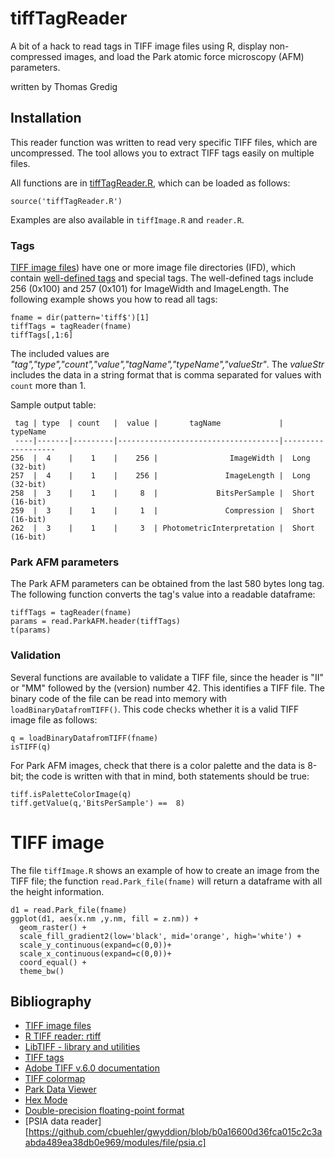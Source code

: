 # tiffTagReader

A bit of a hack to read tags in TIFF image files using R, display non-compressed images, and load the Park atomic force microscopy (AFM) parameters. 

written by Thomas Gredig

## Installation

This reader function was written to read very specific TIFF files, which are uncompressed. The tool allows you to extract TIFF tags easily on multiple files.

All functions are in [tiffTagReader.R](tiffTagReader.R), which can be loaded as follows:

```{r}
source('tiffTagReader.R')
```

Examples are also available in `tiffImage.R` and `reader.R`.


### Tags

[TIFF image files](https://en.wikipedia.org/wiki/TIFF)) have one or more image file directories (IFD), which contain [well-defined tags](https://www.loc.gov/preservation/digital/formats/content/tiff_tags.shtml) and special tags. The well-defined tags include 256 (0x100) and 257 (0x101) for ImageWidth and ImageLength. The following example shows you how to read all tags:

```{r}
fname = dir(pattern='tiff$')[1]
tiffTags = tagReader(fname)
tiffTags[,1:6]
```

The included values are *"tag","type","count","value","tagName","typeName","valueStr"*. The *valueStr* includes the data in a string format that is comma separated for values with `count` more than 1.

Sample output table:

     tag | type  | count   |  value |       tagName             |   typeName
     ----|-------|---------|------------------------------------|-------------------
    256  |  4    |    1    |    256 |                ImageWidth |  Long (32-bit)
    257  |  4    |    1    |    256 |               ImageLength |  Long (32-bit)
    258  |  3    |    1    |     8  |             BitsPerSample |  Short (16-bit)
    259  |  3    |    1    |     1  |               Compression |  Short (16-bit)
    262  |  3    |    1    |     3  | PhotometricInterpretation |  Short (16-bit)



### Park AFM parameters

The Park AFM parameters can be obtained from the last 580 bytes long tag. The following function converts the tag's value into a readable dataframe:

```{r}
tiffTags = tagReader(fname)
params = read.ParkAFM.header(tiffTags)
t(params)
```


### Validation

Several functions are available to validate a TIFF file, since the header is "II" or "MM" followed by the (version) number 42. This identifies a TIFF file. The binary code of the file can be read into memory with `loadBinaryDatafromTIFF()`. This code checks whether it is a valid TIFF image file as follows:

```{r}
q = loadBinaryDatafromTIFF(fname)
isTIFF(q)
```

For Park AFM images, check that there is a color palette and the data is 8-bit; the code is written with that in mind, both statements should be true:

```{r}
tiff.isPaletteColorImage(q)
tiff.getValue(q,'BitsPerSample') ==  8) 
```

# TIFF image

The file `tiffImage.R` shows an example of how to create an image from the TIFF file; the function `read.Park_file(fname)` will return a dataframe with all the height information.

```{r}
d1 = read.Park_file(fname)
ggplot(d1, aes(x.nm ,y.nm, fill = z.nm)) +
  geom_raster() +
  scale_fill_gradient2(low='black', mid='orange', high='white') +
  scale_y_continuous(expand=c(0,0))+
  scale_x_continuous(expand=c(0,0))+
  coord_equal() +
  theme_bw()
```




## Bibliography

- [TIFF image files](https://en.wikipedia.org/wiki/TIFF)
- [R TIFF reader: rtiff](https://github.com/cran/rtiff)
- [LibTIFF - library and utilities](http://www.libtiff.org/)
- [TIFF tags](https://www.loc.gov/preservation/digital/formats/content/tiff_tags.shtml)
- [Adobe TIFF v.6.0 documentation](https://www.adobe.io/content/dam/udp/en/open/standards/tiff/TIFF6.pdf)
- [TIFF colormap](https://www.awaresystems.be/imaging/tiff/tifftags/colormap.html)
- [Park Data Viewer](https://github.com/mdendzik/Park-AFM-data-viewer/blob/master/AFMimage.m)
- [Hex Mode](https://stat.ethz.ch/R-manual/R-devel/library/base/html/hexmode.html)
- [Double-precision floating-point format](https://en.wikipedia.org/wiki/Double-precision_floating-point_format)
- [PSIA data reader][https://github.com/cbuehler/gwyddion/blob/b0a16600d36fca015c2c3aabda489ea38db0e969/modules/file/psia.c]
